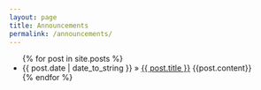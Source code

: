 ```yaml
---
layout: page
title: Announcements
permalink: /announcements/
---
```


<ul class="posts">
  {% for post in site.posts %}
  <li>
    <span>{{ post.date | date_to_string }}</span> &raquo; <a href="{{ post.url }}">{{ post.title }}</a>
    {{post.content}}
  </li>
  {% endfor %}
</ul>
